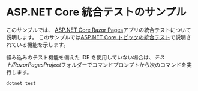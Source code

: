 # <a name="aspnet-core-integration-testing-sample"></a>ASP.NET Core 統合テストのサンプル

このサンプルでは、 [ASP.NET Core Razor Pages](https://docs.microsoft.com/aspnet/core/mvc/razor-pages)アプリの統合テストについて説明します。 このサンプルでは[ASP.NET Core トピックの統合テスト](https://docs.microsoft.com/aspnet/core/test/integration-tests)で説明されている機能を示します。

組み込みのテスト機能を備えた IDE を使用していない場合は、*テスト/RazorPagesProject*フォルダーでコマンドプロンプトから次のコマンドを実行します。

```dotnetcli
dotnet test
```
